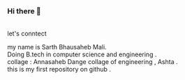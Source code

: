 ### Hi there 👋
<br>
let's conntect
<br>

my name is Sarth Bhausaheb Mali.
<br>
Doing B.tech in computer science and engineering .
<br>
collage  : Annasaheb Dange collage of engineering , Ashta .
<br>
this is my first repository on github . 
<br>

